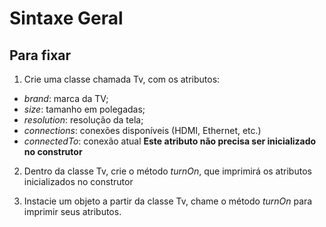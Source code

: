 # Sintaxe Geral
## Para fixar

1. Crie uma classe chamada Tv, com os atributos:
  - _brand_: marca da TV;
  - _size_: tamanho em polegadas;
  - _resolution_: resolução da tela;
  - _connections_: conexões disponíveis (HDMI, Ethernet, etc.)
  - _connectedTo_: conexão atual __Este atributo não precisa ser inicializado no construtor__

2. Dentro da classe Tv, crie o método _turnOn_, que imprimirá os atributos inicializados no construtor

3. Instacie um objeto a partir da classe Tv, chame o método _turnOn_ para imprimir seus atributos.